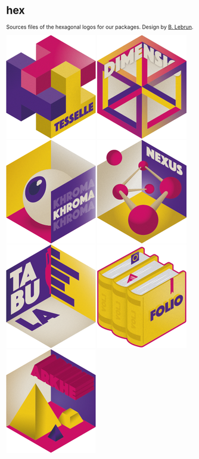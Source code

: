 # hex

<!-- badges: start -->
<!-- badges: end -->

Sources files of the hexagonal logos for our packages. Design by [B. Lebrun](https://github.com/blebrun).

![tesselle](https://raw.githubusercontent.com/tesselle/hex/master/png/tesselle%40240px.png)
![dimensio](https://raw.githubusercontent.com/tesselle/hex/master/png/dimensio%40240px.png)
![khroma](https://raw.githubusercontent.com/tesselle/hex/master/png/khroma%40240px.png)
![nexus](https://raw.githubusercontent.com/tesselle/hex/master/png/nexus%40240px.png)
![tabula](https://raw.githubusercontent.com/tesselle/hex/master/png/tabula%40240px.png)
![folio](https://raw.githubusercontent.com/tesselle/hex/master/png/folio%40240px.png)
![arkhe](https://raw.githubusercontent.com/tesselle/hex/master/png/arkhe%40240px.png)

